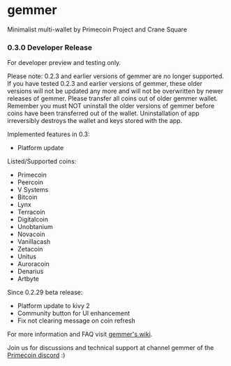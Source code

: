 # gemmer
Minimalist multi-wallet by Primecoin Project and Crane Square

### 0.3.0 Developer Release

For developer preview and testing only.

Please note: 0.2.3 and earlier versions of gemmer are no longer supported.
If you have tested 0.2.3 and earlier versions of gemmer, these older
versions will not be updated any more and will not be overwritten by newer
releases of gemmer. Please transfer all coins out of older gemmer wallet.
Remember you must NOT uninstall the older versions of gemmer before coins
have been transferred out of the wallet. Uninstallation of app irreversibly
destroys the wallet and keys stored with the app.

Implemented features in 0.3:

* Platform update

Listed/Supported coins:

* Primecoin
* Peercoin
* V Systems
* Bitcoin
* Lynx
* Terracoin
* Digitalcoin
* Unobtanium
* Novacoin
* Vanillacash
* Zetacoin
* Unitus
* Auroracoin
* Denarius
* Artbyte

Since 0.2.29 beta release:

* Platform update to kivy 2
* Community button for UI enhancement
* Fix not clearing message on coin refresh

For more information and FAQ visit [gemmer's wiki](https://github.com/primecoin/gemmer/wiki).

Join us for discussions and technical support at channel gemmer of the [Primecoin discord](https://discord.gg/g9mctgx) :)
